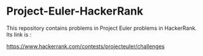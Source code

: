 # Project-Euler-HackerRank

This repository contains problems in Project Euler problems in HackerRank.
Its link is : 

https://www.hackerrank.com/contests/projecteuler/challenges
